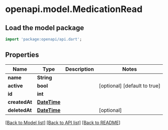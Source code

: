 # openapi.model.MedicationRead

## Load the model package
```dart
import 'package:openapi/api.dart';
```

## Properties
Name | Type | Description | Notes
------------ | ------------- | ------------- | -------------
**name** | **String** |  | 
**active** | **bool** |  | [optional] [default to true]
**id** | **int** |  | 
**createdAt** | [**DateTime**](DateTime.md) |  | 
**deletedAt** | [**DateTime**](DateTime.md) |  | [optional] 

[[Back to Model list]](../README.md#documentation-for-models) [[Back to API list]](../README.md#documentation-for-api-endpoints) [[Back to README]](../README.md)


